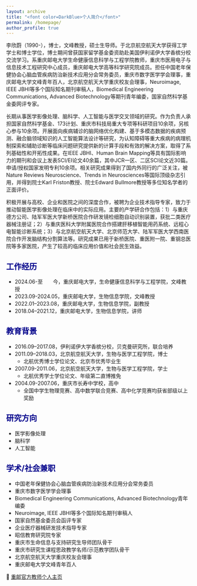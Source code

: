 ```yaml
---
layout: archive
title: "<font color=DarkBlue>个人简介</font>"
permalink: /homepage/
author_profile: true
---
```


李欣蔚（1990-），博士，文峰教授，硕士生导师。于北京航空航天大学获得工学学士和博士学位，博士期间曾获国家留学基金委资助赴美国伊利诺伊大学香槟分校交流学习。系重庆邮电大学生命健康信息科学与工程学院教师，重庆市医用电子与信息技术工程研究中心成员，重庆邮电大学高等科学研究院成员。担任中国老年保健协会心脑血管疾病防治新技术应用分会常务委员，重庆市数字医学学会理事，重庆邮电大学文峰青年百人，北京航空航天大学重庆校友会理事，Neuroimage, IEEE JBHI等多个国际知名期刊审稿人，Biomedical Engineering Communications,  Advanced Biotechnology等期刊青年编委，国家自然科学基金委网评专家。

长期从事医学影像处理、脑科学、人工智能与医学交叉领域的研究。作为负责人承担国家自然科学基金、173计划、重庆市科技局重大专项等科研项目10余项，另核心参与10余项。开展面向疾病辅诊的脑网络优化构建、基于多模态数据的疾病预测、融合脑领域知识的人工智能算法设计等研究，为认知障碍等重大疾病的病理机制探索和辅助诊断等临床问题研究提供新的计算手段和有效的解决方案，取得了系列基础性和开拓性成果。在IEEE JBHI、Human Brain Mapping等具有国际影响力的期刊和会议上发表SCI/EI论文40余篇，其中JCR一区、二区SCI论文近30篇。申请/授权国家发明专利10余项。相关研究成果得到了国内外同行的广泛关注，被Nature Reviews Neuroscience、Trends in Neurosciences等国际顶级杂志引用，并得到院士Karl Friston教授、院士Edward Bullmore教授等多位知名学者的正面评价。

积极开展与高校、企业和医院之间的深度合作，被聘为企业技术指导专家，致力于推动智能医学影像处理在临床中的实际应用。主要的产学研合作包括：1）与重庆德方公司、陆军军医大学新桥医院合作研发镜检细胞自动识别装置，获批二类医疗器械注册证；2）与重庆医科大学附属医院合作搭建肝移植智能用药系统、远程心电智能诊断系统；3）与北京航空航天大学、北京师范大学、陆军军医大学西南医院合作开发脑结构分割算法等。研究成果已用于新桥医院、重医附一院、重钢总医院等多家医院，产生了较高的临床应用价值和社会民生效益。

## <font color=DarkBlue>工作经历</font>

- 2024.06-至&emsp;&emsp;今，重庆邮电大学，生命健康信息科学与工程学院，文峰教授
- 2023.09-2024.05，重庆邮电大学，生物信息学院，文峰教授
- 2022.01–2023.08，重庆邮电大学，生物信息学院，副教授
- 2018.04–2021.12，重庆邮电大学，生物信息学院，讲师

## <font color=DarkBlue>教育背景</font>

- 2016.09–2017.08，伊利诺伊大学香槟分校，贝克曼研究所，联合培养
- 2011.09–2018.03，北京航空航天大学，生物与医学工程学院，博士
  - 北航优秀博士学位论文、北京市优秀毕业生
- 2007.09-2011.06，北京航空航天大学，生物与医学工程学院，学士
  - 北航优秀学士学位论文、年级第二直博推免
- 2004.09-2007.06，重庆市长寿中学校，高中
  - 全国中学生物理竞赛、高中数学联合竞赛、高中化学竞赛均获省部级以上奖励

## <font color=DarkBlue>研究方向</font>

- 医学影像处理
- 脑科学
- 人工智能

## <font color=DarkBlue>学术/社会兼职</font>

- 中国老年保健协会心脑血管疾病防治新技术应用分会常务委员
- 重庆市数字医学学会理事
- Biomedical Engineering Communications, Advanced Biotechnology青年编委
- Neuroimage, IEEE JBHI等多个国际知名期刊审稿人
- 国家自然基金委员会函评专家
- 企业医疗器械研发技术指导专家
- 昭信教育研究院专家
- 重庆市生命信息与支持研究生导师团队骨干
- 重庆市研究生课程思政教学名师/示范教学团队骨干
- 北京航空航天大学重庆校友会理事
- 重庆邮电大学文峰青年百人



💼  <a href="https://faculty.cqupt.edu.cn/lixinwei/zh_CN/index.htm" target="_blank" >重邮官方教师个人主页</a> 